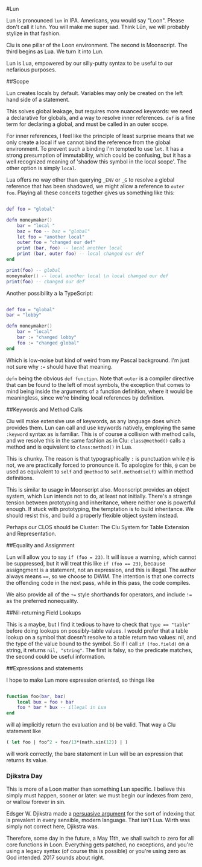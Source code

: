 #Lun

Lun is pronounced `lun` in IPA. Americans, you would say "Loon". Please don't call it luhn. You will make me super sad. Think Lūn, we will probably stylize in that fashion. 

Clu is one pillar of the Loon environment. The second is Moonscript. The third begins as Lua. We turn it into Lun.

Lun is Lua, empowered by our silly-putty syntax to be useful to our nefarious purposes. 

##Scope

Lun creates locals by default. Variables may only be created on the left hand side of a statement. 

This solves global leakage, but requires more nuanced keywords: we need a declarative for globals, and a way to resolve inner references. `def` is a fine term for declaring a global, and must be called in an outer scope. 

For inner references, I feel like the principle of least surprise means that we only create a local if we cannot bind the reference from the global environment. To prevent such a binding I'm tempted to use `let`. It has a strong presumption of immutability, which could be confusing, but it has a well recognized meaning of 'shadow this symbol in the local scope'. The other option is simply `local`. 

Lua offers no way other than querying `_ENV` or `_G` to resolve a global reference that has been shadowed, we might allow a reference to `outer foo`. Playing all these conceits together gives us something like this:

```lua

def foo = "global"

defn moneymaker()
	bar = "local "
	baz = foo -- baz = "global"
	let foo = "another local"
	outer foo = "changed our def"
	print (bar, foo) -- local another local
	print (bar, outer foo) -- local changed our def
end

print(foo) -- global
moneymaker() -- local another local \n local changed our def
print(foo) -- changed our def

```

Another possibility a la TypeScript:

```lua

def foo = "global"
bar = "lobby"

defn moneymaker()
	bar = "local"
	bar := "changed lobby"
	foo := "changed global"
end
```

Which is low-noise but kind of weird from my Pascal background. I'm just not sure why `:=` should have that meaning. 


`defn` being the obvious `def function`. Note that `outer` is a compiler directive that can be found to the left of most symbols, the exception that comes to mind being inside the arguments of a function definition, where it would be meaningless, since we're binding local references by definition. 

##Keywords and Method Calls

Clu will make extensive use of keywords, as any language does which provides them. Lun can call and use keywords natively, employing the same `:keyword` syntax as is familiar. This is of course a collision with method calls, and we resolve this in the same fashion as in Clu: `class@method()` calls a method and is equivalent to `class:method()` in Lua.

This is chunky. The reason is that typographically `:` is punctuation while `@` is not, we are practically forced to pronounce it. To apologize for this, `@` can be used as equivalent to `self` and `@method` to `self.method(self)` within method definitions. 

This is similar to usage in Moonscript also. Moonscript provides an object system, which Lun intends not to do, at least not initially. There's a strange tension between prototyping and inheritance, where neither one is powerful enough. If stuck with prototyping, the temptation is to build inheritance. We should resist this, and build a properly flexible object system instead. 

Perhaps our CLOS should be Cluster: The Clu System for Table Extension and Representation.  

##Equality and Assignment

Lun will allow you to say `if (foo = 23)`. It will issue a warning, which cannot be suppressed, but it will treat this like `if (foo == 23)`, because assigngment is a statement, not an expression, and this is illegal. The author always means `==`, so we choose to DWIM. The intention is that one corrects the offending code in the next pass, while in this pass, the code compiles. 

We also provide all of the `+=` style shorthands for operators, and include `!=` as the preferred nonequality. 

##Nil-returning Field Lookups

This is a maybe, but I find it tedious to have to check that `type == "table"` before doing lookups on possibly-table values. I would prefer that a table lookup on a symbol that doesn't resolve to a table return two values: nil, and the type of the value bound to the symbol. So if I call `if (foo.field)` on a string, it returns `nil, "string"`. The first is falsy, so the predicate matches, the second could be useful information. 

##Expressions and statements

I hope to make Lun more expression oriented, so things like

```lua

function foo(bar, baz)
	local bux = foo + bar
	foo * bar * bux -- illegal in Lua
end
```
will a) implicitly return the evaluation and b) be valid. That way a Clu statement like

```clojure
( let foo | foo^2 - foo/13*(math.sin(12)) | )
```

will work correctly, the bare statement in Lun will be an expression that returns its value. 

### Djikstra Day

This is more of a Loon matter than something Lun specific. I believe this simply must happen, sooner or later: we must begin our indexes from zero, or wallow forever in sin.

Edsger W. Djikstra made a [persuasive argument](https://www.cs.utexas.edu/users/EWD/transcriptions/EWD08xx/EWD831.html) for the sort of indexing that is prevalent in every sensible, modern language. That isn't Lua. Wirth was simply not correct here, Djikstra was. 

Therefore, some day in the future, a May 11th, we shall switch to zero for all core functions in Loon. Everything gets patched, no exceptions, and you're using a legacy syntax (of course this is possible) or you're using zero as God intended. 2017 sounds about right. 
